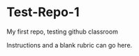 # Test-Repo-1
My first repo, testing github classroom

Instructions and a blank rubric can go here.
